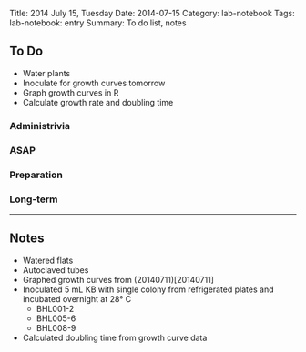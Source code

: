Title: 2014 July 15, Tuesday
Date: 2014-07-15
Category: lab-notebook
Tags: lab-notebook: entry
Summary: To do list, notes

## To Do ##

- Water plants
- Inoculate for growth curves tomorrow
- Graph growth curves in R
- Calculate growth rate and doubling time

### Administrivia ###


### ASAP ###


### Preparation ###

### Long-term ###

***

## Notes ##

- Watered flats
- Autoclaved tubes
- Graphed growth curves from (20140711)[20140711]
- Inoculated 5 mL KB with single colony from refrigerated plates and incubated overnight at 28&deg; C
    - BHL001-2
    - BHL005-6
    - BHL008-9
- Calculated doubling time from growth curve data

